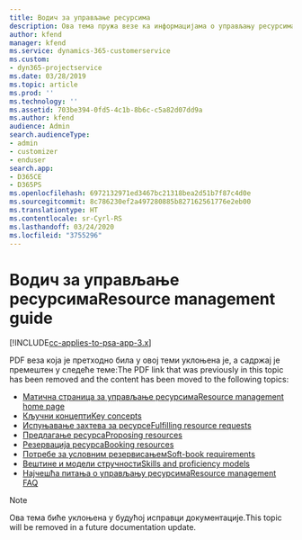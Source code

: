 ```yaml
---
title: Водич за управљање ресурсима
description: Ова тема пружа везе ка информацијама о управљању ресурсима у апликацији Project Service Automation
author: kfend
manager: kfend
ms.service: dynamics-365-customerservice
ms.custom:
- dyn365-projectservice
ms.date: 03/28/2019
ms.topic: article
ms.prod: ''
ms.technology: ''
ms.assetid: 703be394-0fd5-4c1b-8b6c-c5a82d07dd9a
ms.author: kfend
audience: Admin
search.audienceType:
- admin
- customizer
- enduser
search.app:
- D365CE
- D365PS
ms.openlocfilehash: 6972132971ed3467bc21318bea2d51b7f87c4d0e
ms.sourcegitcommit: 8c786230ef2a497280885b827162561776e2eb00
ms.translationtype: HT
ms.contentlocale: sr-Cyrl-RS
ms.lasthandoff: 03/24/2020
ms.locfileid: "3755296"
---
```

# <a name="resource-management-guide"></a><span data-ttu-id="783e3-103">Водич за управљање ресурсима</span><span class="sxs-lookup"><span data-stu-id="783e3-103">Resource management guide</span></span>

[!INCLUDE[cc-applies-to-psa-app-3.x](../../includes/cc-applies-to-psa-app-3x.md)]

<span data-ttu-id="783e3-104">PDF веза која је претходно била у овој теми уклоњена је, а садржај је премештен у следеће теме:</span><span class="sxs-lookup"><span data-stu-id="783e3-104">The PDF link that was previously in this topic has been removed and the content has been moved to the following topics:</span></span>

- [<span data-ttu-id="783e3-105">Матична страница за управљање ресурсима</span><span class="sxs-lookup"><span data-stu-id="783e3-105">Resource management home page</span></span>](../resource-management-home-page.md)
- [<span data-ttu-id="783e3-106">Кључни концепти</span><span class="sxs-lookup"><span data-stu-id="783e3-106">Key concepts</span></span>](../reports-key-concepts.md)
- [<span data-ttu-id="783e3-107">Испуњавање захтева за ресурсе</span><span class="sxs-lookup"><span data-stu-id="783e3-107">Fulfilling resource requests</span></span>](../resource-management-fulfill-requests.md)
- [<span data-ttu-id="783e3-108">Предлагање ресурса</span><span class="sxs-lookup"><span data-stu-id="783e3-108">Proposing resources</span></span>](../resource-management-propose-resources.md)
- [<span data-ttu-id="783e3-109">Резервација ресурса</span><span class="sxs-lookup"><span data-stu-id="783e3-109">Booking resources</span></span>](../resource-management-book-resources-scheduleboard.md)
- [<span data-ttu-id="783e3-110">Потребе за условним резервисањем</span><span class="sxs-lookup"><span data-stu-id="783e3-110">Soft-book requirements</span></span>](../resource-management-softbook-requirements.md)
- [<span data-ttu-id="783e3-111">Вештине и модели стручности</span><span class="sxs-lookup"><span data-stu-id="783e3-111">Skills and proficiency models</span></span>](../resource-management-skills-proficiency.md)
- [<span data-ttu-id="783e3-112">Најчешћа питања о управљању ресурсима</span><span class="sxs-lookup"><span data-stu-id="783e3-112">Resource management FAQ</span></span>](../resource-management-faq.md)

> [!NOTE]
> <span data-ttu-id="783e3-113">Ова тема биће уклоњена у будућој исправци документације.</span><span class="sxs-lookup"><span data-stu-id="783e3-113">This topic will be removed in a future documentation update.</span></span> 
